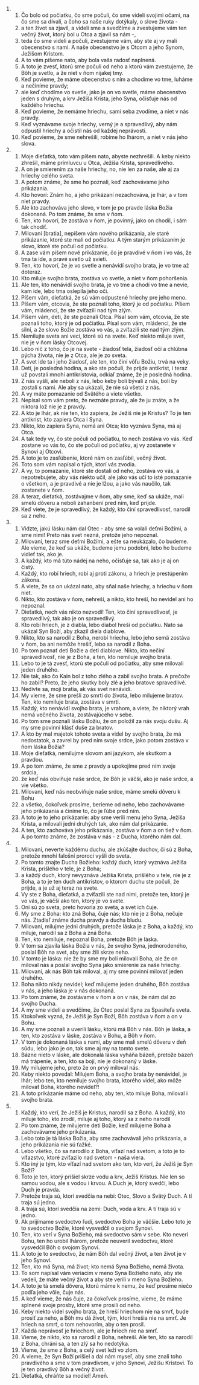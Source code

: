 <ol>
  <li>
    <ol>
      <li>Čo bolo od počiatku, čo sme počuli, čo sme videli svojimi očami, na čo sme sa dívali, a čoho sa naše ruky dotýkaly, o slove života -</li>
      <li>a ten život sa zjavil, a videli sme a svedčíme a zvestujeme vám ten večný život, ktorý bol u Otca a zjavil sa nám -,</li>
      <li>teda čo sme videli a počuli, zvestujeme vám, aby ste aj vy mali obecenstvo s nami. A naše obecenstvo je s Otcom a jeho Synom, Ježišom Kristom.</li>
      <li>A to vám píšeme nato, aby bola vaša radosť naplnená.</li>
      <li>A toto je zvesť, ktorú sme počuli od neho a ktorú vám zvestujeme, že Bôh je svetlo, a že niet v ňom nijakej tmy.</li>
      <li>Keď povieme, že máme obecenstvo s ním a chodíme vo tme, luháme a nečiníme pravdy;</li>
      <li>ale keď chodíme vo svetle, jako je on vo svetle, máme obecenstvo jeden s druhým, a krv Ježiša Krista, jeho Syna, očisťuje nás od každého hriechu.</li>
      <li>Keď povieme, že nemáme hriechu, sami seba zvodíme, a niet v nás pravdy.</li>
      <li>Keď vyznávame svoje hriechy, verný je a spravedlivý, aby nám odpustil hriechy a očistil nás od každej neprávosti.</li>
      <li>Keď povieme, že sme nehrešili, robíme ho lhárom, a niet v nás jeho slova.</li>
    </ol>
  </li>
  <li>
    <ol>
      <li>Moje dieťatká, toto vám píšem nato, abyste nezhrešili. A keby niekto zhrešil, máme prímluvcu u Otca, Ježiša Krista, spravedlivého.</li>
      <li>A on je smierením za naše hriechy, no, nie len za naše, ale aj za hriechy celého sveta.</li>
      <li>A potom známe, že sme ho poznali, keď zachovávame jeho prikázania.</li>
      <li>Kto hovorí: Znám ho, a jeho prikázaní nezachováva, je lhár, a v tom niet pravdy.</li>
      <li>Ale kto zachováva jeho slovo, v tom je po pravde láska Božia dokonaná. Po tom známe, že sme v ňom.</li>
      <li>Ten, kto hovorí, že zostáva v ňom, je povinný, jako on chodil, i sám tak chodiť.</li>
      <li>Milovaní [bratia], nepíšem vám nového prikázania, ale staré prikázanie, ktoré ste mali od počiatku. A tým starým prikázaním je slovo, ktoré ste počuli od počiatku.</li>
      <li>A zase vám píšem nové prikázanie, čo je pravdivé v ňom i vo vás, že tma ta ide, a pravé svetlo už svieti.</li>
      <li>Ten, kto hovorí, že je vo svetle a nenávidí svojho brata, je vo tme až doteraz.</li>
      <li>Kto miluje svojho brata, zostáva vo svetle, a niet v ňom pohoršenia.</li>
      <li>Ale ten, kto nenávidí svojho brata, je vo tme a chodí vo tme a nevie, kam ide, lebo tma oslepila jeho oči.</li>
      <li>Píšem vám, dieťatká, že sú vám odpustené hriechy pre jeho meno.</li>
      <li>Píšem vám, otcovia, že ste poznali toho, ktorý je od počiatku. Píšem vám, mládenci, že ste zvíťazili nad tým zlým.</li>
      <li>Píšem vám, deti, že ste poznali Otca. Písal som vám, otcovia, že ste poznali toho, ktorý je od počiatku. Písal som vám, mládenci, že ste silní, a že slovo Božie zostáva vo vás, a zvíťazili ste nad tým zlým.</li>
      <li>Nemilujte sveta ani vecí, ktoré sú na svete. Keď niekto miluje svet, nie je v ňom lásky Otcovej.</li>
      <li>Lebo nič z toho, čo je na svete - žiadosť tela, žiadosť očí a chlúbna pýcha života, nie je z Otca, ale je zo sveta.</li>
      <li>A svet ide ta i jeho žiadosť, ale ten, kto činí vôľu Božiu, trvá na veky.</li>
      <li>Deti, je posledná hodina, a ako ste počuli, že prijde antikrist, i teraz už povstali mnohí antikristovia, odkiaľ známe, že je posledná hodina.</li>
      <li>Z nás vyšli, ale neboli z nás, lebo keby boli bývali z nás, boli by zostali s nami. Ale aby sa ukázali, že nie sú všetci z nás.</li>
      <li>A vy máte pomazanie od Svätého a viete všetko.</li>
      <li>Nepísal som vám preto, že neznáte pravdy, ale že ju znáte, a že niktorá lož nie je z pravdy.</li>
      <li>A kto je lhár, ak nie ten, kto zapiera, že Ježiš nie je Kristus? To je ten antikrist, kto zapiera Otca i Syna.</li>
      <li>Nikto, kto zapiera Syna, nemá ani Otca; kto vyznáva Syna, má aj Otca.</li>
      <li>A tak tedy vy, čo ste počuli od počiatku, to nech zostáva vo vás. Keď zostane vo vás to, čo ste počuli od počiatku, aj vy zostanete v Synovi aj Otcovi.</li>
      <li>A toto je to zasľúbenie, ktoré nám on zasľúbil, večný život.</li>
      <li>Toto som vám napísal o tých, ktorí vás zvodia.</li>
      <li>A vy, to pomazanie, ktoré ste dostali od neho, zostáva vo vás, a nepotrebujete, aby vás niekto učil, ale jako vás učí to isté pomazanie o všetkom, a je pravdivé a nie je lžou, a jako vás naučilo, tak zostanete v ňom.</li>
      <li>A teraz, dieťatká, zostávajme v ňom, aby sme, keď sa ukáže, mali smelú dôveru a neboli zahanbení pred ním, keď prijde.</li>
      <li>Keď viete, že je spravedlivý, že každý, kto činí spravedlivosť, narodil sa z neho.</li>
    </ol>
  </li>
  <li>
    <ol>
      <li>Vidzte, jakú lásku nám dal Otec - aby sme sa volali deťmi Božími, a sme nimi! Preto nás svet nezná, pretože jeho nepoznal.</li>
      <li>Milovaní, teraz sme deťmi Božími, a ešte sa neukázalo, čo budeme. Ale vieme, že keď sa ukáže, budeme jemu podobní, lebo ho budeme vidieť tak, ako je.</li>
      <li>A každý, kto má túto nádej na neho, očisťuje sa, tak ako je aj on čistý.</li>
      <li>Každý, kto robí hriech, robí aj proti zákonu, a hriech je prestúpením zákona.</li>
      <li>A viete, že sa on ukázal nato, aby sňal naše hriechy, a hriechu v ňom niet.</li>
      <li>Nikto, kto zostáva v ňom, nehreší, a nikto, kto hreší, ho nevidel ani ho nepoznal.</li>
      <li>Dieťatká, nech vás nikto nezvodí! Ten, kto činí spravedlivosť, je spravedlivý, tak ako je on spravedlivý.</li>
      <li>Kto robí hriech, je z diabla, lebo diabol hreší od počiatku. Nato sa ukázal Syn Boží, aby zkazil diela diablove.</li>
      <li>Nikto, kto sa narodil z Boha, nerobí hriechu, lebo jeho semä zostáva v ňom, ba ani nemôže hrešiť, lebo sa narodil z Boha.</li>
      <li>Po tom poznať deti Božie a deti diablove. Nikto, kto nečiní spravedlivosť, nie je z Boha, a ten, kto nemiluje svojho brata.</li>
      <li>Lebo to je tá zvesť, ktorú ste počuli od počiatku, aby sme milovali jeden druhého.</li>
      <li>Nie tak, ako čo Kain bol z toho zlého a zabil svojho brata. A prečože ho zabil? Preto, že jeho skutky boly zlé a jeho bratove spravedlivé.</li>
      <li>Nedivte sa, moji bratia, ak vás svet nenávidí.</li>
      <li>My vieme, že sme prešli zo smrti do života, lebo milujeme bratov. Ten, kto nemiluje brata, zostáva v smrti.</li>
      <li>Každý, kto nenávidí svojho brata, je vrahom, a viete, že niktorý vrah nemá večného života, zostávajúceho v sebe.</li>
      <li>Po tom sme poznali lásku Božiu, že on položil za nás svoju dušu. Aj my sme povinní klásť duše za bratov.</li>
      <li>A kto by mal majetok tohoto sveta a videl by svojho brata, že má nedostatok, a zavrel by pred ním svoje srdce, jako potom zostáva v ňom láska Božia?</li>
      <li>Moje dieťatká, nemilujme slovom ani jazykom, ale skutkom a pravdou.</li>
      <li>A po tom známe, že sme z pravdy a upokojíme pred ním svoje srdcia,</li>
      <li>že keď nás obviňuje naše srdce, že Bôh je väčší, ako je naše srdce, a vie všetko.</li>
      <li>Milovaní, keď nás neobviňuje naše srdce, máme smelú dôveru k Bohu</li>
      <li>a všetko, čokoľvek prosíme, berieme od neho, lebo zachovávame jeho prikázania a činíme to, čo je ľúbe pred ním.</li>
      <li>A toto je to jeho prikázanie: aby sme verili menu jeho Syna, Ježiša Krista, a milovali jedni druhých tak, ako nám dal prikázanie.</li>
      <li>A ten, kto zachováva jeho prikázania, zostáva v ňom a on tiež v ňom. A po tomto známe, že zostáva v nás - z Ducha, ktorého nám dal.</li>
    </ol>
  </li>
  <li>
    <ol>
      <li>Milovaní, neverte každému duchu, ale zkúšajte duchov, či sú z Boha, pretože mnohí falošní proroci vyšli do sveta.</li>
      <li>Po tomto znajte Ducha Božieho: každý duch, ktorý vyznáva Ježiša Krista, prišlého v tele, je z Boha;</li>
      <li>a každý duch, ktorý nevyznáva Ježiša Krista, prišlého v tele, nie je z Boha, a to je ten duch antikristov, o ktorom duchu ste počuli, že prijde, a je už aj teraz na svete.</li>
      <li>Vy ste z Boha, dieťatká, a zvíťazili ste nad nimi, pretože ten, ktorý je vo vás, je väčší ako ten, ktorý je vo svete.</li>
      <li>Oni sú zo sveta, preto hovoria zo sveta, a svet ich čuje.</li>
      <li>My sme z Boha: kto zná Boha, čuje nás; kto nie je z Boha, nečuje nás. Ztadiaľ známe ducha pravdy a ducha bludu.</li>
      <li>Milovaní, milujme jedni druhých, pretože láska je z Boha, a každý, kto miluje, narodil sa z Boha a zná Boha.</li>
      <li>Ten, kto nemiluje, nepoznal Boha, pretože Bôh je láska.</li>
      <li>V tom sa zjavila láska Božia v nás, že svojho Syna, jednorodeného, poslal Bôh na svet, aby sme žili skrze neho.</li>
      <li>V tomto je láska: nie že by sme my boli milovali Boha, ale že on miloval nás a poslal svojho Syna jako smierenie za naše hriechy.</li>
      <li>Milovaní, ak nás Bôh tak miloval, aj my sme povinní milovať jeden druhého.</li>
      <li>Boha nikto nikdy nevidel; keď milujeme jeden druhého, Bôh zostáva v nás, a jeho láska je v nás dokonaná.</li>
      <li>Po tom známe, že zostávame v ňom a on v nás, že nám dal zo svojho Ducha.</li>
      <li>A my sme videli a svedčíme, že Otec poslal Syna za Spasiteľa sveta.</li>
      <li>Ktokoľvek vyzná, že Ježiš je Syn Boží, Bôh zostáva v ňom a on v Bohu.</li>
      <li>A my sme poznali a uverili lásku, ktorú má Bôh v nás. Bôh je láska, a ten, kto zostáva v láske, zostáva v Bohu, a Bôh v ňom.</li>
      <li>V tom je dokonaná láska s nami, aby sme mali smelú dôveru v deň súdu, lebo jako je on, tak sme aj my na tomto svete.</li>
      <li>Bázne nieto v láske, ale dokonalá láska vyháňa bázeň, pretože bázeň má trápenie, a ten, kto sa bojí, nie je dokonaný v láske.</li>
      <li>My milujeme jeho, preto že on prvý miloval nás.</li>
      <li>Keby niekto povedal: Milujem Boha, a svojho brata by nenávidel, je lhár; lebo ten, kto nemiluje svojho brata, ktorého videl, ako môže milovať Boha, ktorého nevidel?!</li>
      <li>A toto prikázanie máme od neho, aby ten, kto miluje Boha, miloval i svojho brata.</li>
    </ol>
  </li>
  <li>
    <ol>
      <li>Každý, kto verí, že Ježiš je Kristus, narodil sa z Boha. A každý, kto miluje toho, kto zrodil, miluje aj toho, ktorý sa z neho narodil</li>
      <li>Po tom známe, že milujeme deti Božie, keď milujeme Boha a zachovávame jeho prikázania.</li>
      <li>Lebo toto je tá láska Božia, aby sme zachovávali jeho prikázania, a jeho prikázania nie sú ťažké.</li>
      <li>Lebo všetko, čo sa narodilo z Boha, víťazí nad svetom, a toto je to víťazstvo, ktoré zvíťazilo nad svetom - naša viera.</li>
      <li>Kto iný je tým, kto víťazí nad svetom ako ten, kto verí, že Ježiš je Syn Boží?</li>
      <li>Toto je ten, ktorý prišiel skrze vodu a krv, Ježiš Kristus. Nie len so samou vodou, ale s vodou i krvou. A Duch je, ktorý svedčí, lebo Duch je pravda.</li>
      <li>Pretože traja sú, ktorí svedčia na nebi: Otec, Slovo a Svätý Duch. A tí traja sú jedno.</li>
      <li>A traja sú, ktorí svedčia na zemi: Duch, voda a krv. A tí traja sú v jedno.</li>
      <li>Ak prijímame svedoctvo ľudí, svedoctvo Boha je väčšie. Lebo toto je to svedoctvo Božie, ktoré vysvedčil o svojom Synovi.</li>
      <li>Ten, kto verí v Syna Božieho, má svedoctvo sám v sebe. Kto neverí Bohu, ten ho urobil lhárom, pretože neuveril svedoctvu, ktoré vysvedčil Bôh o svojom Synovi.</li>
      <li>A toto je to svedoctvo, že nám Bôh dal večný život, a ten život je v jeho Synovi.</li>
      <li>Ten, kto má Syna, má život; kto nemá Syna Božieho, nemá života.</li>
      <li>To som napísal vám veriacim v meno Syna Božieho nato, aby ste vedeli, že máte večný život a aby ste verili v meno Syna Božieho.</li>
      <li>A toto je tá smelá dôvera, ktorú máme k nemu, že keď prosíme niečo podľa jeho vôle, čuje nás.</li>
      <li>A keď vieme, že nás čuje, za čokoľvek prosíme, vieme, že máme splnené svoje prosby, ktoré sme prosili od neho.</li>
      <li>Keby niekto videl svojho brata, že hreší hriechom nie na smrť, bude prosiť za neho, a Bôh mu dá život, tým, ktorí hrešia nie na smrť. Je hriech na smrť, o tom nehovorím, aby o ten prosil.</li>
      <li>Každá neprávosť je hriechom, ale je hriech nie na smrť.</li>
      <li>Vieme, že nikto, kto sa narodil z Boha, nehreší. Ale ten, kto sa narodil z Boha, chráni sa, a ten zlý sa ho nedotýka.</li>
      <li>Vieme, že sme z Boha, a celý svet leží vo zlom.</li>
      <li>A vieme, že Syn Boží prišiel a dal nám myseľ, aby sme znali toho pravdivého a sme v tom pravdivom, v jeho Synovi, Ježišu Kristovi. To je ten pravdivý Bôh a večný život.</li>
      <li>Dieťatká, chráňte sa modiel! Ameň.</li>
    </ol>
  </li>
</ol>
